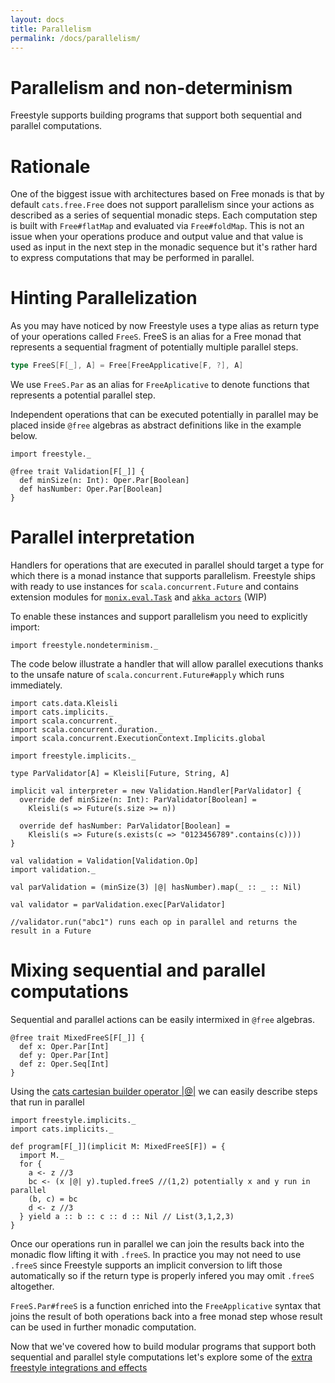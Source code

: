```yaml
---
layout: docs
title: Parallelism
permalink: /docs/parallelism/
---
```


# Parallelism and non-determinism

Freestyle supports building programs that support both sequential and parallel computations.

# Rationale

One of the biggest issue with architectures based on Free monads is that by default `cats.free.Free` does not support parallelism since your actions as described as a series of sequential monadic steps. Each computation step is built with `Free#flatMap` and evaluated via `Free#foldMap`.
This is not an issue when your operations produce and output value and that value is used as input in the next step in the monadic sequence but it's rather hard to express computations that may be performed in parallel.

# Hinting Parallelization

As you may have noticed by now Freestyle uses a type alias as return type of your operations called `FreeS`.
FreeS is an alias for a Free monad that represents a sequential fragment of potentially multiple parallel steps.

```scala
type FreeS[F[_], A] = Free[FreeApplicative[F, ?], A]
```

We use `FreeS.Par` as an alias for `FreeAplicative` to denote functions that represents a potential parallel step.

Independent operations that can be executed potentially in parallel may be placed inside `@free` algebras as abstract definitions like in the example below.

```tut:book
import freestyle._

@free trait Validation[F[_]] {
  def minSize(n: Int): Oper.Par[Boolean]
  def hasNumber: Oper.Par[Boolean]
}
```

# Parallel interpretation

Handlers for operations that are executed in parallel should target a type for which there is a monad instance that supports parallelism.
Freestyle ships with ready to use instances for `scala.concurrent.Future` and contains extension modules for [`monix.eval.Task`](https://monix.io/docs/2x/eval/task.html) and [`akka actors`](http://akka.io/) (WIP)

To enable these instances and support parallelism you need to explicitly import:

```tut:book
import freestyle.nondeterminism._
```

The code below illustrate a handler that will allow parallel executions thanks to the unsafe nature of `scala.concurrent.Future#apply` which runs immediately.

```tut:book
import cats.data.Kleisli
import cats.implicits._
import scala.concurrent._
import scala.concurrent.duration._
import scala.concurrent.ExecutionContext.Implicits.global

import freestyle.implicits._

type ParValidator[A] = Kleisli[Future, String, A]

implicit val interpreter = new Validation.Handler[ParValidator] {
  override def minSize(n: Int): ParValidator[Boolean] =
    Kleisli(s => Future(s.size >= n))

  override def hasNumber: ParValidator[Boolean] =
    Kleisli(s => Future(s.exists(c => "0123456789".contains(c))))
}

val validation = Validation[Validation.Op]
import validation._

val parValidation = (minSize(3) |@| hasNumber).map(_ :: _ :: Nil)

val validator = parValidation.exec[ParValidator]

//validator.run("abc1") runs each op in parallel and returns the result in a Future
```

# Mixing sequential and parallel computations

Sequential and parallel actions can be easily intermixed in `@free` algebras.

```tut:book
@free trait MixedFreeS[F[_]] {
  def x: Oper.Par[Int]
  def y: Oper.Par[Int]
  def z: Oper.Seq[Int]
}
```

Using the [cats cartesian builder operator \|@\|](http://eed3si9n.com/herding-cats/Cartesian.html#The+Applicative+Style) we can easily describe steps that run in parallel

```tut:book
import freestyle.implicits._
import cats.implicits._

def program[F[_]](implicit M: MixedFreeS[F]) = {
  import M._
  for {
    a <- z //3
    bc <- (x |@| y).tupled.freeS //(1,2) potentially x and y run in parallel
	(b, c) = bc
	d <- z //3
  } yield a :: b :: c :: d :: Nil // List(3,1,2,3)
}
```

Once our operations run in parallel we can join the results back into the monadic flow lifting it with `.freeS`.
In practice you may not need to use `.freeS` since Freestyle supports an implicit conversion to lift those automatically so if the return type is properly infered you may omit `.freeS` altogether.

`FreeS.Par#freeS` is a function enriched into the `FreeApplicative` syntax that joins the result of both operations back
into a free monad step whose result can be used in further monadic computation.

Now that we've covered how to build modular programs that support both sequential and parallel style computations let's explore some of the [extra freestyle integrations and effects](/docs/effects)
